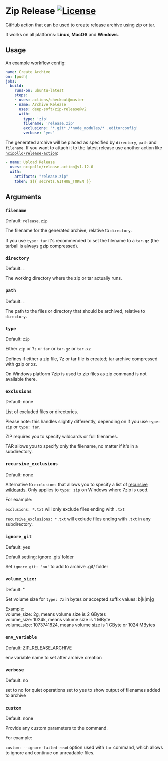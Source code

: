 # Zip Release [![License](https://img.shields.io/github/license/TheDoctor0/zip-release)](https://github.com/TheDoctor0/zip-release/blob/master/LICENSE)
GitHub action that can be used to create release archive using zip or tar.

It works on all platforms: **Linux**, **MacOS** and **Windows**.

## Usage
An example workflow config:
```yaml
name: Create Archive
on: [push]
jobs:
  build:
    runs-on: ubuntu-latest
    steps:
    - uses: actions/checkout@master
    - name: Archive Release
      uses: deep-soft/zip-release@v2
      with:
        type: 'zip'
        filename: 'release.zip'
        exclusions: '*.git* /*node_modules/* .editorconfig'
        verbose: 'yes'
```

The generated archive will be placed as specified by `directory`, `path` and `filename`.
If you want to attach it to the latest release use another action like [`ncipollo/release-action`](https://github.com/ncipollo/release-action):
```yaml
- name: Upload Release
  uses: ncipollo/release-action@v1.12.0
  with:
    artifacts: "release.zip"
    token: ${{ secrets.GITHUB_TOKEN }}
```

## Arguments

### `filename`
Default: `release.zip`

The filename for the generated archive, relative to `directory`.

If you use `type: tar` it's recommended to set the filename to a `tar.gz` (the tarball is always gzip compressed).

### `directory`
Default: `.`

The working directory where the zip or tar actually runs.

### `path`
Default: `.`

The path to the files or directory that should be archived, relative to `directory`.

### `type`
Default: `zip`

Either `zip` or `7z` or `tar` or `tar.gz` or `tar.xz`

Defines if either a zip file, 7z or tar file is created; tar archive compressed with gzip or xz.

On Windows platform 7zip is used to zip files as zip command is not available there.

### `exclusions`
Default: none

List of excluded files or directories.

Please note: this handles slightly differently, depending on if you use `type: zip` or `type: tar`.

ZIP requires you to specify wildcards or full filenames.

TAR allows you to specify only the filename, no matter if it's in a subdirectory.

### `recursive_exclusions`
Default: none

Alternative to `exclusions` that allows you to specify a list of [recursive wildcards](https://sevenzip.osdn.jp/chm/cmdline/switches/recurse.htm).
Only applies to `type: zip` on Windows where 7zip is used.

For example:

```exclusions: *.txt``` will only exclude files ending with `.txt`

```recursive_exclusions: *.txt``` will exclude files ending with `.txt` in any subdirectory.

### `ignore_git`
Default: yes

Default setting: ignore .git/ folder

Set ```ignore_git: 'no'``` to add to archive .git/ folder

### `volume_size:`
Default: ''

Set volume size for `type: 7z` in bytes or accepted suffix values: b|k|m|g

Example:</br>
 volume_size: 2g, means volume size is 2 GBytes</br>
 volume_size: 1024k, means volume size is 1 MByte</br>
 volume_size: 1073741824, means volume size is 1 GByte or 1024 MBytes</br>

### `env_variable`
Default: ZIP_RELEASE_ARCHIVE

env variable name to set after archive creation

### `verbose`
Default: no

set to no for quiet operations
set to yes to show output of filenames added to archive

### `custom`
Default: none

Provide any custom parameters to the command.

For example:

```custom: --ignore-failed-read``` option used with `tar` command, which allows to ignore and continue on unreadable files. 
